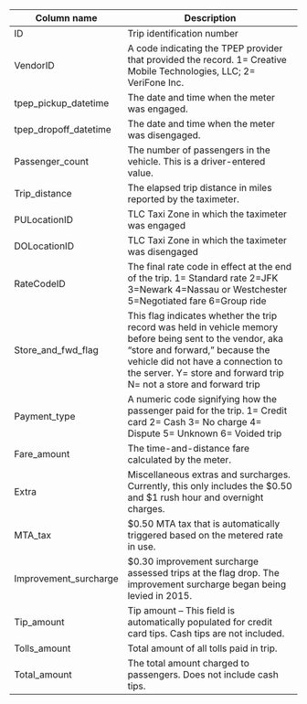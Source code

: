 | Column name            	| Description                                                                                                                                                                                                                                                	|
|------------------------	|------------------------------------------------------------------------------------------------------------------------------------------------------------------------------------------------------------------------------------------------------------	|
| ID                     	| Trip identification number                                                                                                                                                                                                                                 	|
| VendorID               	| A code indicating the TPEP provider that provided the record.   1= Creative Mobile Technologies, LLC;  2= VeriFone Inc.                                                                                                                                    	|
| tpep_pickup_datetime   	| The date and time when the meter was engaged.                                                                                                                                                                                                              	|
| tpep_dropoff_datetime  	| The date and time when the meter was disengaged.                                                                                                                                                                                                           	|
| Passenger_count        	| The number of passengers in the vehicle.   This is a driver-entered value.                                                                                                                                                                                 	|
| Trip_distance          	| The elapsed trip distance in miles reported by the taximeter.                                                                                                                                                                                              	|
| PULocationID           	| TLC Taxi Zone in which the taximeter was engaged                                                                                                                                                                                                           	|
| DOLocationID           	| TLC Taxi Zone in which the taximeter was disengaged                                                                                                                                                                                                        	|
| RateCodeID             	| The final rate code in effect at the end of the trip.  1= Standard rate  2=JFK  3=Newark  4=Nassau or Westchester  5=Negotiated fare  6=Group ride                                                                                                         	|
| Store_and_fwd_flag     	| This flag indicates whether the trip record was held in vehicle memory before being sent to the vendor, aka “store and forward,”  because the vehicle did not have a connection to the server.  Y= store and forward trip  N= not a store and forward trip 	|
| Payment_type           	| A numeric code signifying how the passenger paid for the trip.   1= Credit card  2= Cash  3= No charge  4= Dispute  5= Unknown  6= Voided trip                                                                                                             	|
| Fare_amount            	| The time-and-distance fare calculated by the meter.                                                                                                                                                                                                        	|
| Extra                  	| Miscellaneous extras and surcharges. Currently, this only includes the $0.50 and $1 rush hour and overnight charges.                                                                                                                                       	|
| MTA_tax                	| $0.50 MTA tax that is automatically triggered based on the metered rate in use.                                                                                                                                                                            	|
| Improvement_surcharge  	| $0.30 improvement surcharge assessed trips at the flag drop. The  improvement surcharge began being levied in 2015.                                                                                                                                        	|
| Tip_amount             	| Tip amount – This field is automatically populated for credit card tips. Cash tips are not included.                                                                                                                                                       	|
| Tolls_amount           	| Total amount of all tolls paid in trip.                                                                                                                                                                                                                    	|
| Total_amount           	| The total amount charged to passengers. Does not include cash tips.                                                                                                                                                                                        	|
